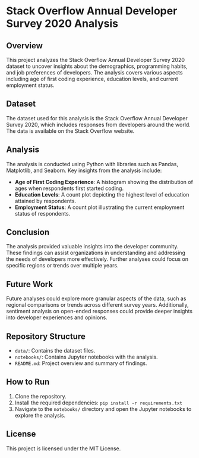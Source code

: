 # Stack Overflow Annual Developer Survey 2020 Analysis

## Overview

This project analyzes the Stack Overflow Annual Developer Survey 2020 dataset to uncover insights about the demographics, programming habits, and job preferences of developers. The analysis covers various aspects including age of first coding experience, education levels, and current employment status.

## Dataset

The dataset used for this analysis is the Stack Overflow Annual Developer Survey 2020, which includes responses from developers around the world. The data is available on the Stack Overflow website.

## Analysis

The analysis is conducted using Python with libraries such as Pandas, Matplotlib, and Seaborn. Key insights from the analysis include:

- **Age of First Coding Experience**: A histogram showing the distribution of ages when respondents first started coding.
- **Education Levels**: A count plot depicting the highest level of education attained by respondents.
- **Employment Status**: A count plot illustrating the current employment status of respondents.

## Conclusion

The analysis provided valuable insights into the developer community. These findings can assist organizations in understanding and addressing the needs of developers more effectively. Further analyses could focus on specific regions or trends over multiple years.

## Future Work

Future analyses could explore more granular aspects of the data, such as regional comparisons or trends across different survey years. Additionally, sentiment analysis on open-ended responses could provide deeper insights into developer experiences and opinions.

## Repository Structure

- `data/`: Contains the dataset files.
- `notebooks/`: Contains Jupyter notebooks with the analysis.
- `README.md`: Project overview and summary of findings.

## How to Run

1. Clone the repository.
2. Install the required dependencies: `pip install -r requirements.txt`
3. Navigate to the `notebooks/` directory and open the Jupyter notebooks to explore the analysis.

## License

This project is licensed under the MIT License.
